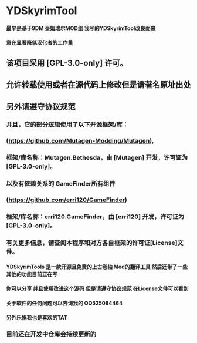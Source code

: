# YDSkyrimTool
#### 最早是基于9DM 泰姆瑞尔MOD组 我写的YDSkyrimTool改良而来
#### 意在显著降低汉化者的工作量

## 该项目采用 [GPL-3.0-only] 许可。
## 允许转载使用或者在源代码上修改但是请著名原址出处 
## 另外请遵守协议规范

### 并且，它的部分逻辑使用了以下开源框架/库：
### (https://github.com/Mutagen-Modding/Mutagen),
### 框架/库名称：Mutagen.Bethesda，由 [Mutagen] 开发，许可证为 [GPL-3.0-only]。

### 以及有依赖关系的 GameFinder所有组件
### (https://github.com/erri120/GameFinder)
### 框架/库名称：erri120.GameFinder，由 [erri120] 开发，许可证为 [GPL-3.0-only]。

### 有关更多信息，请查阅本程序和对方各自框架的许可证[License]文件。

#### YDSkyrimTools 是一款开源且免费的上古卷轴 Mod的翻译工具 然后还带了一些其他的功能目前正在写
#### 你可以分享 并且使用改进这个源码 但是请遵守协议规范 在License文件可以看到
#### 关于软件的任何问题可以咨询我的 QQ525084464

#### 另外乐捐我也是喜欢的TAT

### 目前还在开发中仓库会持续更新的

